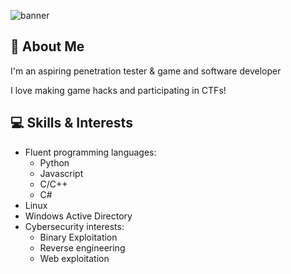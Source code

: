 ![banner](https://github.com/user-attachments/assets/fe771c49-37bb-447e-adfd-bd7e6580940e)

## 🚀 About Me
I'm an aspiring penetration tester & game and software developer

I love making game hacks and participating in CTFs!
## 💻 Skills & Interests
  - Fluent programming languages:
    - Python
    - Javascript
    - C/C++
    - C#
  - Linux
  - Windows Active Directory
  - Cybersecurity interests:
      - Binary Exploitation
      - Reverse engineering
      - Web exploitation
